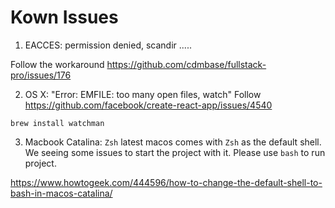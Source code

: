 

# Kown Issues


1. EACCES: permission denied, scandir .....

Follow the workaround https://github.com/cdmbase/fullstack-pro/issues/176

2. OS X: "Error: EMFILE: too many open files, watch"
Follow https://github.com/facebook/create-react-app/issues/4540

```
brew install watchman
```

3. Macbook Catalina: `Zsh` latest macos comes with `Zsh` as the default shell. We seeing some issues to start the project with it. Please use `bash` to run project.

https://www.howtogeek.com/444596/how-to-change-the-default-shell-to-bash-in-macos-catalina/